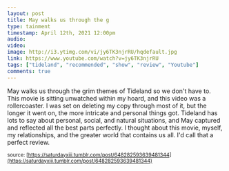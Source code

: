 ```yaml
---
layout: post
title: May walks us through the g
type: tainment
timestamp: April 12th, 2021 12:00pm
audio: 
video: 
image: http://i3.ytimg.com/vi/jy6TK3njrRU/hqdefault.jpg
link: https://www.youtube.com/watch?v=jy6TK3njrRU
tags: ["tideland", "recommended", "show", "review", "Youtube"]
comments: true
---
```

May walks us through the grim themes of Tideland so we don't have to.
This movie is sitting unwatched within my hoard, and this video was a rollercoaster.  I was set on deleting my copy through most of it, but the longer it went on, the more intricate and personal things got.  Tideland has lots to say about personal, social, and natural situations, and May captured and reflected all the best parts perfectly.  I thought about this movie, myself, my relationships, and the greater world that contains us all.  I'd call that a perfect review.
  
<small>source: [https://saturdayxiii.tumblr.com/post/648282593639481344](https://saturdayxiii.tumblr.com/post/648282593639481344)</small>